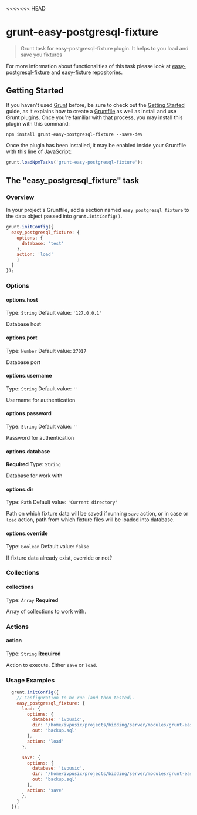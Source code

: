 <<<<<<< HEAD
# grunt-easy-postgresql-fixture

> Grunt task for easy-postgresql-fixture plugin. It helps to you load and save you fixtures

For more information about functionalities of this task please look at [easy-postgresql-fixture](https://github.com/ivpusic/easy-postgresql-fixture) and [easy-fixture](https://github.com/ivpusic/easy-fixture) repositories.

## Getting Started

If you haven't used [Grunt](http://gruntjs.com/) before, be sure to check out the [Getting Started](http://gruntjs.com/getting-started) guide, as it explains how to create a [Gruntfile](http://gruntjs.com/sample-gruntfile) as well as install and use Grunt plugins. Once you're familiar with that process, you may install this plugin with this command:

```shell
npm install grunt-easy-postgresql-fixture --save-dev
```

Once the plugin has been installed, it may be enabled inside your Gruntfile with this line of JavaScript:

```js
grunt.loadNpmTasks('grunt-easy-postgresql-fixture');
```

## The "easy_postgresql_fixture" task

### Overview
In your project's Gruntfile, add a section named `easy_postgresql_fixture` to the data object passed into `grunt.initConfig()`.

```js
grunt.initConfig({
  easy_postgresql_fixture: {
    options: {
      database: 'test'
    },
    action: 'load'
    }
  }
});
```

### Options

#### options.host
Type: `String`
Default value: `'127.0.0.1'`

Database host

#### options.port
Type: `Number`
Default value: `27017`

Database port

#### options.username
Type: `String`
Default value: `''`

Username for authentication

#### options.password
Type: `String`
Default value: `''`

Password for authentication

#### options.database
**Required**
Type: `String`

Database for work with

#### options.dir
Type: `Path`
Default value: `'Current directory'`

Path on which fixture data will be saved if running `save` action,
or in case or `load` action, path from which fixture files will be loaded into database.

#### options.override
Type: `Boolean`
Default value: `false`

If fixture data already exist, override or not?

### Collections

#### collections
Type: `Array`
**Required**

Array of collections to work with.

### Actions

#### action
Type: `String`
**Required**

Action to execute. Either `save` or `load`.

### Usage Examples


```js
  grunt.initConfig({
    // Configuration to be run (and then tested).
    easy_postgresql_fixture: {
      load: {
        options: {
          database: 'ivpusic',
          dir: '/home/ivpusic/projects/bidding/server/modules/grunt-easy-postgresql-fixture',
          out: 'backup.sql'
        },
        action: 'load'
      },

      save: {
        options: {
          database: 'ivpusic',
          dir: '/home/ivpusic/projects/bidding/server/modules/grunt-easy-postgresql-fixture',
          out: 'backup.sql'
        },
        action: 'save'
      },
    }
  });
```